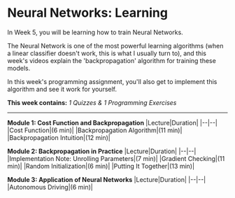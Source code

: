 # Neural Networks: Learning
In Week 5, you will be learning how to train Neural Networks.

The Neural Network is one of the most powerful learning algorithms (when a linear classifier doesn't work, this is what I usually turn to), and this week's videos explain the 'backpropagation' algorithm for training these models.

In this week's programming assignment, you'll also get to implement this algorithm and see it work for yourself.

**This week contains:** *1 Quizzes & 1 Programming Exercises*

----

**Module 1: Cost Function and Backpropagation**
|Lecture|Duration|
|--|--|
|Cost Function|(6 min)|
|Backpropagation Algorithm|(11 min)|
|Backpropagation Intuition|(12 min)|

**Module 2: Backpropagation in Practice**
|Lecture|Duration|
|--|--|
|Implementation Note: Unrolling Parameters|(7 min)|
|Gradient Checking|(11 min)|
|Random Initialization|(6 min)|
|Putting It Together|(13 min)|

**Module 3: Application of Neural Networks**
|Lecture|Duration|
|--|--|
|Autonomous Driving|(6 min)|
